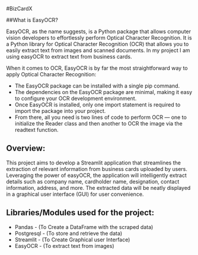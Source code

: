 #BizCardX

##What is EasyOCR?

EasyOCR, as the name suggests, is a Python package that allows computer vision developers to effortlessly perform Optical Character Recognition. It is a Python library for Optical Character Recognition (OCR) that allows you to easily extract text from images and scanned documents. In my project I am using easyOCR to extract text from business cards.

 When it comes to OCR, EasyOCR is by far the most straightforward way to apply Optical Character Recognition:
  - The EasyOCR package can be installed with a single pip command.
  - The dependencies on the EasyOCR package are minimal, making it easy to configure your OCR development environment.
  - Once EasyOCR is installed, only one import statement is required to import the package into your project.
  - From there, all you need is two lines of code to perform OCR — one to initialize the Reader class and then another to OCR the image via the readtext function.

## Overview:

This project aims to develop a Streamlit application that streamlines the extraction of relevant information from business cards uploaded by users. Leveraging the power of easyOCR, the application will intelligently extract details such as company name, cardholder name, designation, contact information, address, and more. The extracted data will be neatly displayed in a graphical user interface (GUI) for user convenience.

## Libraries/Modules used for the project:

  - Pandas - (To Create a DataFrame with the scraped data)
  - Postgresql - (To store and retrieve the data)
  - Streamlit - (To Create Graphical user Interface)
  - EasyOCR - (To extract text from images)
